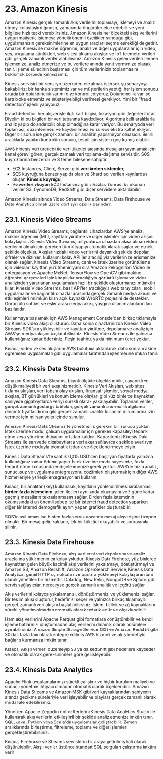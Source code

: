 ﻿# 23. Amazon Kinesis
Amazon Kinesis gerçek zamanlı akış verilerini toplamayı, işlemeyi ve analiz etmeyi kolaylaştırdığından, zamanında öngörüler elde edebilir ve yeni bilgilere hızlı tepki verebilirsiniz. Amazon Kinesis her ölçekteki akış verilerini uygun maliyetle işlemeye yönelik önemli özellikler sunduğu gibi, uygulamanızın gereksinimlerine en uygun araçları seçme esnekliği de getirir. Amazon Kinesis ile makine öğrenimi, analiz ve diğer uygulamalar için video, ses, uygulama günlükleri, web sitesi tıklama akışları ve IoT telemetri verileri gibi gerçek zamanlı veriler alabilirsiniz. Amazon Kinesis gelen verileri hemen işlemenize, analiz etmenize ve bu verilere anında yanıt vermenize olanak tanır. İşleme sürecinin başlaması için tüm verilerinizin toplanmasını beklemek zorunda kalmazsınız.

Kinesis servisini bir senaryo üzerinden ele almak istersek şu senaryoya bakabiliriz; bir banka sistemimiz var ve müşterilerin yaptığı her işlem sonucu ortada bir dolandırıcılık var mı diye kontrol ediyoruz. Dolandırıcılık var ise kartı bloke etmemiz ve müşteriye bilgi verilmesi gerekiyor. Yani bir “fraud detection” işlemi yapıyoruz.

Fraud detection her alışverişle ilgili kart bilgisi, lokasyon gibi değerleri tutar. Diyelim ki bu bilgileri bir veri tabanına kaydediyor. Algoritma belli aralıklarla analiz yapıp dolandırıcılık olup olmadığına karar veriyor. Bu senaryoda veri toplaması, düzenlenmesi ve kaydedilmesi bu sürece ekstra külfet ekliyor. Diğer bir sorun ise gerçek zamanlı bir analizin yapılamıyor olmasıdır. Belirli aralıklarla yapılan kontrolün sonucu, tespit için sistem geç kalmış olabilir.

AWS Kinesis veri üreticisi ile veri tüketici arasında mesajları yayınlamak için kanal görevi gören, gerçek zamanlı veri toplama-dağıtma servisidir. SQS kuyruklarına benzerdir ve 3 temel bileşene sahiptir.

- EC2 Instances, Client, Server gibi **veri üreten sistemler,** 
- SQS kuyruğuna benzer yapıda olan ve Shard adı verilen kayıtlardan oluşan **Kinesis kuyruğu**,
- Ve **verileri okuyan** EC2 Instances gibi cihazlar. Sonrası bu okunan veriler S3, DynomoDB, RedShift gibi diğer servislere aktarılabilir.

Amazon Kinesis altında Video Streams, Data Streams, Data Firehouse ve Data Analytics olmak üzere dört ayrı özellik barındırır.

## 23.1. Kinesis Video Streams
Amazon Kinesis Video Streams, bağlantılı cihazlardan AWS'ye analiz, makine öğrenimi (ML), kayıttan yürütme ve diğer işlemler için video akışını kolaylaştırır. Kinesis Video Streams, milyonlarca cihazdan akışa alınan video verilerini almak için gereken tüm altyapıyı otomatik olarak sağlar ve esnek şekilde ölçekler. Akışlarınızdaki video verilerini dayanıklı şekilde depolar, şifreler ve dizinler, kullanımı kolay API’ler aracılığıyla verilerinize erişmenize olanak sağlar. Kinesis Video Streams, canlı ve istek üzerine görüntüleme için videoları kayıttan yürütmenin yanı sıra Amazon Rekognition Video ile entegrasyon ve Apache MxNet, TensorFlow ve OpenCV gibi makine öğrenimi çerçeveleri için kitaplıklar aracılığıyla görüntü işleme ve video analizinden yararlanan uygulamaları hızlı bir şekilde oluşturmanızı mümkün kılar. Kinesis Video Streams, basit API’ler aracılığıyla web tarayıcıları, mobil uygulamalar ve bağlantılı cihazlar arasında gerçek zamanlı medya akışını ve etkileşimleri mümkün kılan açık kaynaklı WebRTC projesini de destekler. Görüntülü sohbet ve eşler arası medya akışı, yaygın kullanım alanlarından bazılarıdır. 

Kullanmaya başlamak için AWS Management Console'dan birkaç tıklamayla bir Kinesis video akışı oluşturun. Daha sonra cihazlarınızda Kinesis Video Streams SDK’sını yükleyebilir ve kayıttan yürütme, depolama ve analiz için AWS’ye medya akışını başlatabilirsiniz. Kinesis Video Streams ile yalnızca kullandığınız kadar ödersiniz. Peşin taahhüt ya da minimum ücret yoktur. 

Kısaca; video ve ses akışlarını AWS bulutuna aktarılarak daha sonra makine öğrenmesi uygulamaları gibi uygulamalar tarafından işlenmesine imkân tanır.

## 23.2. Kinesis Data Streams
Amazon Kinesis Data Streams, büyük ölçüde ölçeklenebilir, dayanıklı ve düşük maliyetli bir veri akışı hizmetidir. Kinesis Veri Akışları, web sitesi tıklama akışları, veri tabanı olay akışları, finansal işlemler, sosyal medya akışları, BT günlükleri ve konum izleme olayları gibi yüz binlerce kaynaktan saniyede gigabaytlarca veriyi sürekli olarak yakalayabilir. Toplanan veriler, gerçek zamanlı gösterge tabloları, gerçek zamanlı anormallik algılama, dinamik fiyatlandırma gibi gerçek zamanlı analitik kullanım durumlarına izin vermek için milisaniyeler içinde sunulur. 

Amazon Kinesis Data Streams'te yönetmeniz gereken bir sunucu yoktur. İstek üzerine modu, çalışan uygulamalar için gereken kapasiteyi tedarik etme veya yönetme ihtiyacını ortadan kaldırır. Kapasitenizi Kinesis Data Streams ile saniyede gigabaytlarca veri akışı sağlayacak şekilde ayarlayın. İstek üzerine moduyla otomatik tedarik ve ölçeklendirmeye erişin. 

Kinesis Data Streams'te saatlik 0,015 USD'den başlayan fiyatlarla yalnızca kullandığınız kadar ödeme yapın. İstek üzerine modu sayesinde, fazla tedarik etme konusunda endişelenmenize gerek yoktur. AWS'de hızla analiz, sunucusuz ve uygulama entegrasyonu çözümleri oluşturmak için diğer AWS hizmetleriyle yerleşik entegrasyonları kullanın. 

Kısaca; bir anahtar (key) kullanarak, kayıtların yönlendirilmesi sıralanması, **birden fazla istemcinin** gelen iletileri aynı anda okumasını ve 7 güne kadar geçmiş mesajların tekrarlanmasını sağlar. Birden fazla istemcinin okumasındaki en önemli sebep ise bir istemci fraud detection yaparken diğer bir istemci demografik ayrım yapan grafikler oluşturabilir. 

SQS’in asıl amacı ise birden fazla servis arasında mesaj alışverişine tampon olmaktı. Bir mesaj gelir, saklanır, tek bir tüketici okuyabilir ve sonrasında silinir.

## 23.3. Kinesis Data Firehouse
Amazon Kinesis Data Firehose, akış verilerini veri depolarına ve analiz araçlarına yüklemenin en kolay yoludur. Kinesis Data Firehose, yüz binlerce kaynaktan gelen büyük hacimli akış verilerini yakalamayı, dönüştürmeyi ve Amazon S3, Amazon Redshift, Amazon OpenSearch Service, Kinesis Data Analytics, genel HTTP uç noktaları ve bunlara yüklemeyi kolaylaştıran tam olarak yönetilen bir hizmettir. Datadog, New Relic, MongoDB ve Splunk gibi servis sağlayıcılar, neredeyse gerçek zamanlı analitik ve içgörü sağlar. 

Akış verilerini kolayca yakalamanızı, dönüştürmenizi ve yüklemenizi sağlar. Bir teslim akışı oluşturur, hedefinizi seçer ve yalnızca birkaç tıklamayla gerçek zamanlı veri akışını başlatabilirsiniz. İşlem, bellek ve ağ kaynaklarını sürekli yönetim olmadan otomatik olarak tedarik edilir ve ölçeklendirilir. 

Ham akış verilerini Apache Parquet gibi formatlara dönüştürebilir ve kendi işleme hatlarınızı oluşturmadan akış verilerini dinamik olarak bölümlere ayırabilirsiniz. Amazon Simple Storage Service (S3) ve Amazon Redshift gibi 30’dan fazla tam olarak entegre edilmiş AWS hizmeti ve akış hedefiyle bağlantı kurmanıza imkân tanır. 

Kısaca; Akışlı verileri düzenleyip S3 ya da RedShift gibi hedeflere kaydeder ve otomatik olarak gereksinimlere göre genişleyebilir.

## 23.4. Kinesis Data Analytics
Apache Flink uygulamalarınızı sürekli çalıştırır ve hiçbir kurulum maliyeti ve sunucu yönetme ihtiyacı olmadan otomatik olarak ölçeklendirir. Amazon Kinesis Data Streams ve Amazon MSK gibi veri kaynaklarından saniyenin altında gecikme süreleriyle veri işleyebilir ve olaylara gerçek zamanlı olarak müdahale edebilirsiniz. 

Yönetilen Apache Zeppelin not defterlerini Kinesis Data Analytics Studio ile kullanarak akış verilerini etkileşimli bir şekilde analiz etmenize imkân tanır. SQL, Java, Python veya Scala'da uygulamalar geliştirebilir. Zaman aralıklarında birleştirme, filtreleme, toplama ve diğer işlemleri gerçekleştirebilirsiniz. 

Kısaca; Firehouse ve Streams servislerin bir araya getirilmiş hali olarak düşünülebilir. Akışlı veriler üstünde standart SQL sorguları çalıştırma imkânı verir
